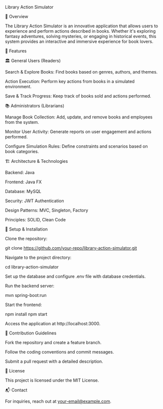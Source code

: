 Library Action Simulator

📖 Overview

The Library Action Simulator is an innovative application that allows users to experience and perform actions described in books. Whether it's exploring fantasy adventures, solving mysteries, or engaging in historical events, this system provides an interactive and immersive experience for book lovers.

🎯 Features

🏛 General Users (Readers)

Search & Explore Books: Find books based on genres, authors, and themes.

Action Execution: Perform key actions from books in a simulated environment.

Save & Track Progress: Keep track of books sold and actions performed.

📚 Administrators (Librarians)

Manage Book Collection: Add, update, and remove books and employees from the system.

Monitor User Activity: Generate reports on user engagement and actions performed.

Configure Simulation Rules: Define constraints and scenarios based on book categories.

🏗 Architecture & Technologies

Backend: Java 

Frontend: Java FX

Database: MySQL

Security: JWT Authentication

Design Patterns: MVC, Singleton, Factory

Principles: SOLID, Clean Code

🔧 Setup & Installation

Clone the repository:

git clone https://github.com/your-repo/library-action-simulator.git

Navigate to the project directory:

cd library-action-simulator

Set up the database and configure .env file with database credentials.

Run the backend server:

mvn spring-boot:run

Start the frontend:

npm install
npm start

Access the application at http://localhost:3000.

📜 Contribution Guidelines

Fork the repository and create a feature branch.

Follow the coding conventions and commit messages.

Submit a pull request with a detailed description.

📝 License

This project is licensed under the MIT License.

📬 Contact

For inquiries, reach out at your-email@example.com.
